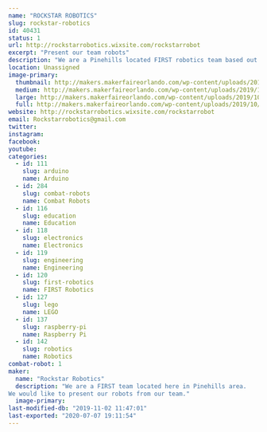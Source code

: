 ```yaml
---
name: "ROCKSTAR ROBOTICS"
slug: rockstar-robotics
id: 40431
status: 1
url: http://rockstarrobotics.wixsite.com/rockstarrobot
excerpt: "Present our team robots"
description: "We are a Pinehills located FIRST robotics team based out of the Walt Disney Branch Boys and Girls club"
location: Unassigned
image-primary:
  thumbnail: http://makers.makerfaireorlando.com/wp-content/uploads/2019/10/71052271_790386661419927_8401706105210279188_n-150x150.jpg
  medium: http://makers.makerfaireorlando.com/wp-content/uploads/2019/10/71052271_790386661419927_8401706105210279188_n-300x278.jpg
  large: http://makers.makerfaireorlando.com/wp-content/uploads/2019/10/71052271_790386661419927_8401706105210279188_n.jpg
  full: http://makers.makerfaireorlando.com/wp-content/uploads/2019/10/71052271_790386661419927_8401706105210279188_n.jpg
website: http://rockstarrobotics.wixsite.com/rockstarrobot
email: Rockstarrobotics@gmail.com
twitter: 
instagram: 
facebook: 
youtube: 
categories:
  - id: 111
    slug: arduino
    name: Arduino
  - id: 284
    slug: combat-robots
    name: Combat Robots
  - id: 116
    slug: education
    name: Education
  - id: 118
    slug: electronics
    name: Electronics
  - id: 119
    slug: engineering
    name: Engineering
  - id: 120
    slug: first-robotics
    name: FIRST Robotics
  - id: 127
    slug: lego
    name: LEGO
  - id: 137
    slug: raspberry-pi
    name: Raspberry Pi
  - id: 142
    slug: robotics
    name: Robotics
combat-robot: 1
maker:
  name: "Rockstar Robotics"
  description: "We are a FIRST team located here in Pinehills area.
We would like to present our robots from our team."
  image-primary: 
last-modified-db: "2019-11-02 11:47:01"
last-exported: "2020-07-07 19:11:54"
---
```

